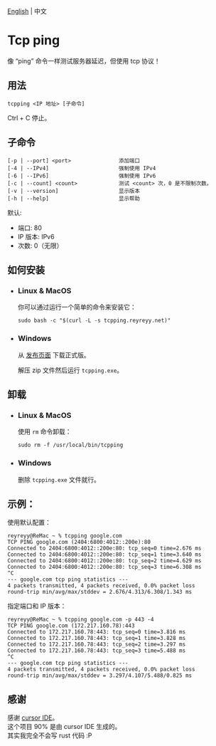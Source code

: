 [English](https://github.com/ReyReyy/tcpping/blob/master/README.md) | 中文

# Tcp ping

像 “ping” 命令一样测试服务器延迟，但使用 tcp 协议！

## 用法

```
tcpping <IP 地址> [子命令]
```

Ctrl + C 停止。

## 子命令

```
[-p | --port] <port>               添加端口
[-4 | --IPv4]                      强制使用 IPv4
[-6 | --IPv6]                      强制使用 IPv6
[-c | --count] <count>             测试 <count> 次，0 是不限制次数。
[-v | --version]                   显示版本
[-h | --help]                      显示帮助
```

默认:

- 端口: 80
- IP 版本: IPv6
- 次数: 0（无限）

## 如何安装

- ### Linux & MacOS

  你可以通过运行一个简单的命令来安装它：

  ```
  sudo bash -c "$(curl -L -s tcpping.reyreyy.net)"
  ```

- ### Windows

  从 [发布页面](https://github.com/ReyReyy/tcpping/releases) 下载正式版。

  解压 zip 文件然后运行 `tcpping.exe`。

## 卸载

- ### Linux & MacOS

  使用 `rm` 命令卸载：

  ```
  sudo rm -f /usr/local/bin/tcpping
  ```

- ### Windows

  删除 `tcpping.exe` 文件就行。

## 示例：

使用默认配置：

```
reyreyy@ReMac ~ % tcpping google.com
TCP PING google.com (2404:6800:4012::200e):80
Connected to 2404:6800:4012::200e:80: tcp_seq=0 time=2.676 ms
Connected to 2404:6800:4012::200e:80: tcp_seq=1 time=3.640 ms
Connected to 2404:6800:4012::200e:80: tcp_seq=2 time=4.629 ms
Connected to 2404:6800:4012::200e:80: tcp_seq=3 time=6.308 ms
^C
--- google.com tcp ping statistics ---
4 packets transmitted, 4 packets received, 0.0% packet loss
round-trip min/avg/max/stddev = 2.676/4.313/6.308/1.343 ms
```

指定端口和 IP 版本：

```
reyreyy@ReMac ~ % tcpping google.com -p 443 -4
TCP PING google.com (172.217.160.78):443
Connected to 172.217.160.78:443: tcp_seq=0 time=3.816 ms
Connected to 172.217.160.78:443: tcp_seq=1 time=3.828 ms
Connected to 172.217.160.78:443: tcp_seq=2 time=3.297 ms
Connected to 172.217.160.78:443: tcp_seq=3 time=5.488 ms
^C
--- google.com tcp ping statistics ---
4 packets transmitted, 4 packets received, 0.0% packet loss
round-trip min/avg/max/stddev = 3.297/4.107/5.488/0.825 ms
```

## 感谢

感谢 [cursor IDE](https://www.cursor.com/)。<br>
这个项目 90% 是由 cursor IDE 生成的。<br>
其实我完全不会写 rust 代码 :P<br>
